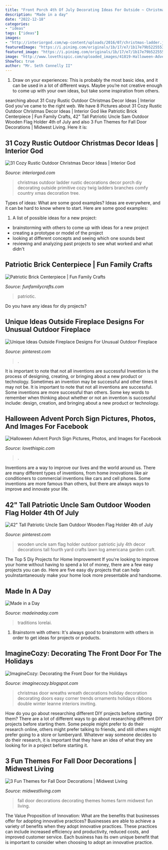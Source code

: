 ```yaml
---
title: "Front Porch 4th Of July Decorating Ideas For Outside ~ Christmas Outdoor Ladder Rustic Decorations Decor Porch Diy Decorating Outside Primitive Cozy Twig Ladders Branches Comfy Country Xmas Decoration Tree"
description: "Made in a day"
date: "2022-12-18"
categories:
- "ideas"
tags: ["ideas"]
images:
- "http://interiorgod.com/wp-content/uploads/2016/07/christmas-ladder.jpg"
featuredImage: "https://i.pinimg.com/originals/1b/17/e7/1b17e79b5225553190c3796dd1434743.jpg"
featured_image: "https://i.pinimg.com/originals/1b/17/e7/1b17e79b5225553190c3796dd1434743.jpg"
image: "http://www.lovethispic.com/uploaded_images/41819-Halloween-Advent-Porch-Sign.jpg"
ShowToc: true
author: "Mr. Seth Connelly II"
---
```



1. Draw on your experiences: This is probably the most basic idea, and it can be used in a lot of different ways. Maybe you’re not creative enough to come up with your own ideas, but take some inspiration from others.

	

		
searching about 31 Cozy Rustic Outdoor Christmas Decor Ideas | Interior God you've came to the right web. We have 8 Pictures about 31 Cozy Rustic Outdoor Christmas Decor Ideas | Interior God like Patriotic Brick Centerpiece | Fun Family Crafts, 42&quot; Tall Patriotic Uncle Sam Outdoor Wooden Flag Holder 4th of July and also 3 Fun Themes for Fall Door Decorations | Midwest Living. Here it is:
		
    
## 31 Cozy Rustic Outdoor Christmas Decor Ideas | Interior God

<img loading=lazy src="http://interiorgod.com/wp-content/uploads/2016/07/christmas-ladder.jpg" onerror="this.onerror=null;this.src='https://tse1.mm.bing.net/th?id=OIP.XyKxYDTYAs3jsBS3Ce5UPQHaKR&amp;pid=15.1';" alt="31 Cozy Rustic Outdoor Christmas Decor Ideas | Interior God">

_Source: interiorgod.com_

>christmas outdoor ladder rustic decorations decor porch diy decorating outside primitive cozy twig ladders branches comfy country xmas decoration tree. 

	

Types of ideas: What are some good examples?
Ideas are everywhere, and it can be hard to know where to start. Here are some good examples:
1. A list of possible ideas for a new project: 
- brainstorming with others to come up with ideas for a new project 
- creating a prototype or model of the project 
- looking at different concepts and seeing which one sounds best 
- reviewing and analyzing past projects to see what worked and what didn't 

    
## Patriotic Brick Centerpiece | Fun Family Crafts

<img loading=lazy src="https://funfamilycrafts.com/wp-content/uploads/2013/06/brick-flag-hero.jpg" onerror="this.onerror=null;this.src='https://tse1.mm.bing.net/th?id=OIP.5OcCq3cA2tuPYAhjsOPvMAHaLK&amp;pid=15.1';" alt="Patriotic Brick Centerpiece | Fun Family Crafts">

_Source: funfamilycrafts.com_

>patriotic. 

	

Do you have any ideas for diy projects?

    
## Unique Ideas Outside Fireplace Designs For Unusual Outdoor Fireplace

<img loading=lazy src="https://i.pinimg.com/originals/a8/dd/45/a8dd45abc22c970331fec95fd9fb3d3e.jpg" onerror="this.onerror=null;this.src='https://tse2.mm.bing.net/th?id=OIP.f3E9RerdQQqJz8MI2-I6tQHaLE&amp;pid=15.1';" alt="Unique Ideas Outside Fireplace Designs For Unusual Outdoor Fireplace">

_Source: pinterest.com_

>. 

	

It is important to note that not all inventions are successful
Invention is the process of designing, creating, or bringing about a new product or technology. Sometimes an invention may be successful and other times it may not be. It is important to note that not all inventions are successful. 
Some inventions are more successful than others. Some key words to remember when thinking about whether or not an invention is successful include: design, creation, and bringing about a new product or technology.

    
## Halloween Advent Porch Sign Pictures, Photos, And Images For Facebook

<img loading=lazy src="http://www.lovethispic.com/uploaded_images/41819-Halloween-Advent-Porch-Sign.jpg" onerror="this.onerror=null;this.src='https://tse3.mm.bing.net/th?id=OIP.8rneZ8XF08gnOQfZ36gInQHaLG&amp;pid=15.1';" alt="Halloween Advent Porch Sign Pictures, Photos, and Images for Facebook">

_Source: lovethispic.com_

>. 

	

Inventions are a way to improve our lives and the world around us. There are many different types of inventions, from home innovations like air conditioners to commercial inventions like cars and cell phones. Some inventions are more famous than others, but there are always ways to improve and innovate your life.

    
## 42&quot; Tall Patriotic Uncle Sam Outdoor Wooden Flag Holder 4th Of July

<img loading=lazy src="https://i.pinimg.com/originals/1b/17/e7/1b17e79b5225553190c3796dd1434743.jpg" onerror="this.onerror=null;this.src='https://tse1.mm.bing.net/th?id=OIP.7GaGmtaJ9rqAAII73PFDjgHaNg&amp;pid=15.1';" alt="42&quot; Tall Patriotic Uncle Sam Outdoor Wooden Flag Holder 4th of July">

_Source: pinterest.com_

>wooden uncle sam flag holder outdoor patriotic july 4th decor decorations tall fourth yard crafts lawn log americana garden craft. 

	

The Top 5 Diy Projects for Home Improvement
If you're looking to improve your home without having to spend a lot of money, there are a few easy projects you can do. Here are five easy diy projects that can help youInstantaneously make your home look more presentable and handsome.

    
## Made In A Day

<img loading=lazy src="https://madeinaday.com/wp-content/uploads/2016/12/12-Days-of-Christmas-Ideas-Day-6-Christmas-Traditions.png" onerror="this.onerror=null;this.src='https://tse1.mm.bing.net/th?id=OIP.IGVjlA98fg2SZovSrWnefgHaLG&amp;pid=15.1';" alt="Made in a Day">

_Source: madeinaday.com_

>traditions lorelai. 

	

1. Brainstorm with others: It's always good to brainstorm with others in order to get ideas for projects or products.

    
## ImagineCozy: Decorating The Front Door For The Holidays

<img loading=lazy src="http://3.bp.blogspot.com/-mNNp2FHW0Eg/TuI8lt6BYrI/AAAAAAAADB8/_8qv7jdZ49g/s1600/RMS_Leanne-Micheal-Interiors-Wreaths-Front-Doors_s3x4_lg.jpg" onerror="this.onerror=null;this.src='https://tse1.mm.bing.net/th?id=OIP.wZhoKHoo0MS2mkbH9Ba7ewHaJ3&amp;pid=15.1';" alt="ImagineCozy: Decorating the Front Door for the Holidays">

_Source: imaginecozy.blogspot.com_

>christmas door wreaths wreath decorations holiday decoration decorating doors easy corner trends ornaments holidays ribbons double winter leanne interiors inviting. 

	

How do you go about researching different DIY projects before starting them?
There are a lot of different ways to go about researching different DIY projects before starting them. Some people might prefer to do their research online, others might prefer talking to friends, and still others might prefer going to a store or lumberyard. Whatever way someone decides to do their research, it is important that they have an idea of what they are looking for in a project before starting it.

    
## 3 Fun Themes For Fall Door Decorations | Midwest Living

<img loading=lazy src="http://images.midwestliving.mdpcdn.com/sites/midwestliving.com/files/styles/slide/public/101655520v2.jpg?itok=DIpe0QjN" onerror="this.onerror=null;this.src='https://tse2.mm.bing.net/th?id=OIP.FiW-szRIvjHAFnzs33XNygHaKG&amp;pid=15.1';" alt="3 Fun Themes for Fall Door Decorations | Midwest Living">

_Source: midwestliving.com_

>fall door decorations decorating themes homes farm midwest fun living. 

	

The Value Proposition of Innovation: What are the benefits that businesses offer for adopting innovative practices?
Businesses are able to achieve a variety of benefits when they adopt innovative practices. These practices can include increased efficiency and productivity, reduced costs, and improved customer service. Each business has its own unique benefit that is important to consider when choosing to adopt an innovative practice.


